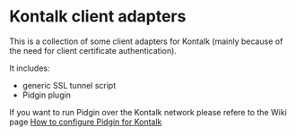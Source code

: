 Kontalk client adapters
=======================

This is a collection of some client adapters for Kontalk (mainly because of
the need for client certificate authentication).

It includes:

* generic SSL tunnel script
* Pidgin plugin

If you want to run Pidgin over the Kontalk network please refere to the 
Wiki page [How to configure Pidgin for Kontalk](https://github.com/kontalk/client-adapters/wiki/Configure-Pidgin-for-Kontalk)
